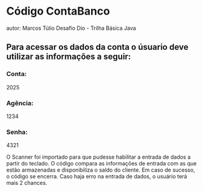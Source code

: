 # Código ContaBanco
autor: Marcos Túlio
Desafio Dio - Trilha Básica Java

## Para acessar os dados da conta o úsuario deve utilizar as informações a seguir:

<h3>Conta:</h3>
2025
<h3>Agência:</h3>
1234
<h3>Senha:</h3>
4321

<p>
  
  O Scanner foi importado para que pudesse habilitar a entrada de dados a partir do teclado.
  O código compara as informações de entrada com as que estão armazenadas e disponibiliza o saldo do cliente.
  Em caso de sucesso, o código se encerra. Caso haja erro na entrada de dados, o usuário terá mais 2 chances.
</p>



